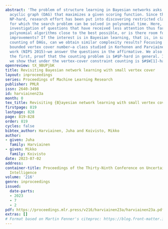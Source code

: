 ```yaml
---
abstract: 'The problem of structure learning in Bayesian networks asks for a directed
  acyclic graph (DAG) that maximizes a given scoring function. Since the problem is
  NP-hard, research effort has been put into discovering restricted classes of DAGs
  for which the search problem can be solved in polynomial time. Here, we initiate
  investigation of questions that have received less attention thus far: Are the known
  polynomial algorithms close to the best possible, or is there room for significant
  improvements? If the interest is in Bayesian learning, that is, in sampling or weighted
  counting of DAGs, can we obtain similar complexity results? Focusing on DAGs with
  bounded vertex cover number—a class studied in Korhonen and Parviainen’s seminal
  work (NIPS 2015)—we answer the questions in the affirmative. We also give, apparently
  the first, proof that the counting problem is $#$P-hard in general. In addition,
  we show that under the vertex-cover constraint counting is $#$W[1]-hard.'
openreview: tX_9BUPjbK
title: Revisiting Bayesian network learning with small vertex cover
layout: inproceedings
series: Proceedings of Machine Learning Research
publisher: PMLR
issn: 2640-3498
id: harviainen23a
month: 0
tex_title: Revisiting {B}ayesian network learning with small vertex cover
firstpage: 819
lastpage: 828
page: 819-828
order: 819
cycles: false
bibtex_author: Harviainen, Juha and Koivisto, Mikko
author:
- given: Juha
  family: Harviainen
- given: Mikko
  family: Koivisto
date: 2023-07-02
address:
container-title: Proceedings of the Thirty-Ninth Conference on Uncertainty in Artificial
  Intelligence
volume: '216'
genre: inproceedings
issued:
  date-parts:
  - 2023
  - 7
  - 2
pdf: https://proceedings.mlr.press/v216/harviainen23a/harviainen23a.pdf
extras: []
# Format based on Martin Fenner's citeproc: https://blog.front-matter.io/posts/citeproc-yaml-for-bibliographies/
---
```

